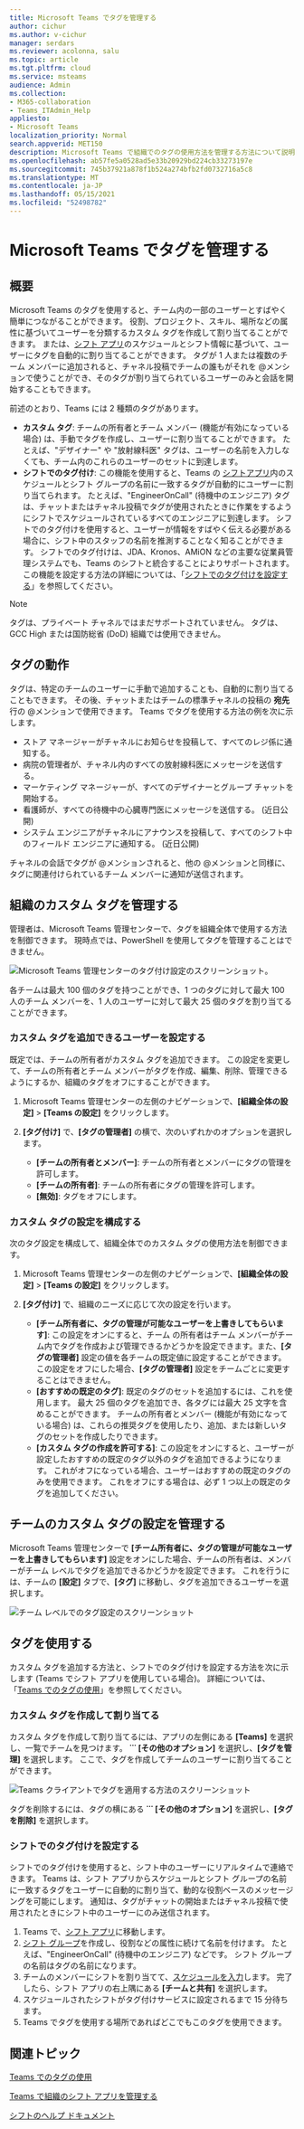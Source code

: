 ```yaml
---
title: Microsoft Teams でタグを管理する
author: cichur
ms.author: v-cichur
manager: serdars
ms.reviewer: acolonna, salu
ms.topic: article
ms.tgt.pltfrm: cloud
ms.service: msteams
audience: Admin
ms.collection:
- M365-collaboration
- Teams_ITAdmin_Help
appliesto:
- Microsoft Teams
localization_priority: Normal
search.appverid: MET150
description: Microsoft Teams で組織でのタグの使用方法を管理する方法について説明します。
ms.openlocfilehash: ab57fe5a0528ad5e33b20929bd224cb33273197e
ms.sourcegitcommit: 745b37921a878f1b524a274bfb2fd0732716a5c8
ms.translationtype: MT
ms.contentlocale: ja-JP
ms.lasthandoff: 05/15/2021
ms.locfileid: "52498782"
---
```

# <a name="manage-tags-in-microsoft-teams"></a>Microsoft Teams でタグを管理する

## <a name="overview"></a>概要

Microsoft Teams のタグを使用すると、チーム内の一部のユーザーとすばやく簡単につながることができます。 役割、プロジェクト、スキル、場所などの属性に基づいてユーザーを分類するカスタム タグを作成して割り当てることができます。 または、[シフト アプリ](https://support.microsoft.com/office/apps-and-services-cc1fba57-9900-4634-8306-2360a40c665b?#PickTab=Shifts)のスケジュールとシフト情報に基づいて、ユーザーにタグを自動的に割り当てることができます。 タグが 1 人または複数のチーム メンバーに追加されると、チャネル投稿でチームの誰もがそれを @メンションで使うことができ、そのタグが割り当てられているユーザーのみと会話を開始することもできます。

前述のとおり、Teams には 2 種類のタグがあります。

- **カスタム タグ**: チームの所有者とチーム メンバー (機能が有効になっている場合) は、手動でタグを作成し、ユーザーに割り当てることができます。 たとえば、"デザイナー" や "放射線科医" タグは、ユーザーの名前を入力しなくても、チーム内のこれらのユーザーのセットに到達します。
- **シフトでのタグ付け**: この機能を使用すると、Teams の [シフトアプリ](https://support.microsoft.com/office/get-started-in-shifts-5f3e30d8-1821-4904-be26-c3cd25a497d6#bkmk_openshiftsappdesktop)内のスケジュールとシフト グループの名前に一致するタグが自動的にユーザーに割り当てられます。 たとえば、"EngineerOnCall" (待機中のエンジニア) タグは、チャットまたはチャネル投稿でタグが使用されたときに作業をするようにシフトでスケジュールされているすべてのエンジニアに到達します。 シフトでのタグ付けを使用すると、ユーザーが情報をすばやく伝える必要がある場合に、シフト中のスタッフの名前を推測することなく知ることができます。 シフトでのタグ付けは、JDA、Kronos、AMiON などの主要な従業員管理システムでも、Teams のシフトと統合することによりサポートされます。 この機能を設定する方法の詳細については、「[シフトでのタグ付けを設定する](#set-up-tagging-by-shift)」を参照してください。

> [!NOTE]
> タグは、プライベート チャネルではまだサポートされていません。 タグは、GCC High または国防総省 (DoD) 組織では使用できません。 

## <a name="how-tags-work"></a>タグの動作

タグは、特定のチームのユーザーに手動で追加することも、自動的に割り当てることもできます。 その後、チャットまたはチームの標準チャネルの投稿の **宛先** 行の @メンションで使用できます。 Teams でタグを使用する方法の例を次に示します。

- ストア マネージャーがチャネルにお知らせを投稿して、すべてのレジ係に通知する。
- 病院の管理者が、チャネル内のすべての放射線科医にメッセージを送信する。
- マーケティング マネージャーが、すべてのデザイナーとグループ チャットを開始する。
- 看護師が、すべての待機中の心臓専門医にメッセージを送信する。 (近日公開)
- システム エンジニアがチャネルにアナウンスを投稿して、すべてのシフト中のフィールド エンジニアに通知する。 (近日公開)

チャネルの会話でタグが @メンションされると、他の @メンションと同様に、タグに関連付けられているチーム メンバーに通知が送信されます。

## <a name="manage-custom-tags-for-your-organization"></a>組織のカスタム タグを管理する

管理者は、Microsoft Teams 管理センターで、タグを組織全体で使用する方法を制御できます。 現時点では、PowerShell を使用してタグを管理することはできません。

![Microsoft Teams 管理センターのタグ付け設定のスクリーンショット。](media/manage-tags-admin-settings.png)

各チームは最大 100 個のタグを持つことができ、1 つのタグに対して最大 100 人のチーム メンバーを、1 人のユーザーに対して最大 25 個のタグを割り当てることができます。 

### <a name="set-who-can-add-custom-tags"></a>カスタム タグを追加できるユーザーを設定する

既定では、チームの所有者がカスタム タグを追加できます。 この設定を変更して、チームの所有者とチーム メンバーがタグを作成、編集、削除、管理できるようにするか、組織のタグをオフにすることができます。

1. Microsoft Teams 管理センターの左側のナビゲーションで、**[組織全体の設定]** > **[Teams の設定]** をクリックします。
2. **[タグ付け]** で、**[タグの管理者]** の横で、次のいずれかのオプションを選択します。

    - **[チームの所有者とメンバー]**: チームの所有者とメンバーにタグの管理を許可します。
    - **[チームの所有者]**: チームの所有者にタグの管理を許可します。
    - **[無効]**: タグをオフにします。

### <a name="configure-custom-tags-settings"></a>カスタム タグの設定を構成する

次のタグ設定を構成して、組織全体でのカスタム タグの使用方法を制御できます。

1. Microsoft Teams 管理センターの左側のナビゲーションで、**[組織全体の設定]** > **[Teams の設定]** をクリックします。
2. **[タグ付け]** で、組織のニーズに応じて次の設定を行います。

    - **[チーム所有者に、タグの管理が可能なユーザーを上書きしてもらいます]**: この設定をオンにすると、チーム の所有者はチーム メンバーがチーム内でタグを作成および管理できるかどうかを設定できます。また、**[タグの管理者]** 設定の値を各チームの既定値に設定することができます。 この設定をオフにした場合、**[タグの管理者]** 設定をチームごとに変更することはできません。
    - **[おすすめの既定のタグ]**: 既定のタグのセットを追加するには、これを使用します。 最大 25 個のタグを追加でき、各タグには最大 25 文字を含めることができます。 チームの所有者とメンバー (機能が有効になっている場合) は、これらの推奨タグを使用したり、追加、または新しいタグのセットを作成したりできます。
    - **[カスタム タグの作成を許可する]**: この設定をオンにすると、ユーザーが設定したおすすめの既定のタグ以外のタグを追加できるようになります。 これがオフになっている場合、ユーザーはおすすめの既定のタグのみを使用できます。 これをオフにする場合は、必ず 1 つ以上の既定のタグを追加してください。

## <a name="manage-custom-tags-settings-for-a-team"></a>チームのカスタム タグの設定を管理する

Microsoft Teams 管理センターで **[チーム所有者に、タグの管理が可能なユーザーを上書きしてもらいます]** 設定をオンにした場合、チームの所有者は、メンバーがチーム レベルでタグを追加できるかどうかを設定できます。 これを行うには、チームの **[設定]** タブで、**[タグ]** に移動し、タグを追加できるユーザーを選択します。

![チーム レベルでのタグ設定のスクリーンショット](media/manage-tags-team-settings.png)

## <a name="use-tags"></a>タグを使用する

カスタム タグを追加する方法と、シフトでのタグ付けを設定する方法を次に示します (Teams でシフト アプリを使用している場合)。 詳細については、「[Teams でのタグの使用](https://support.office.com/article/using-tags-in-teams-667bd56f-32b8-4118-9a0b-56807c96d91e)」を参照してください。

### <a name="create-and-assign-custom-tags"></a>カスタム タグを作成して割り当てる

カスタム タグを作成して割り当てるには、アプリの左側にある **[Teams]** を選択し、一覧でチームを見つけます。 **˙˙˙ [その他のオプション]** を選択し、**[タグを管理]** を選択します。 ここで、タグを作成してチームのユーザーに割り当てることができます。

![Teams クライアントでタグを適用する方法のスクリーンショット ](media/manage-tags-teams.png)

タグを削除するには、タグの横にある **˙˙˙ [その他のオプション]** を選択し、**[タグを削除]** を選択します。

### <a name="set-up-tagging-by-shift"></a>シフトでのタグ付けを設定する

シフトでのタグ付けを使用すると、シフト中のユーザーにリアルタイムで連絡できます。 Teams は、シフト アプリからスケジュールとシフト グループの名前に一致するタグをユーザーに自動的に割り当て、動的な役割ベースのメッセージングを可能にします。 通知は、タグがチャットの開始またはチャネル投稿で使用されたときにシフト中のユーザーにのみ送信されます。 

1. Teams で、[シフト アプリ](https://support.microsoft.com/office/get-started-in-shifts-5f3e30d8-1821-4904-be26-c3cd25a497d6#bkmk_openshiftsappdesktop)に移動します。
2. [シフト グループ](https://support.microsoft.com/office/fill-out-a-schedule-in-shifts-2d58df9b-1c6c-4c84-b0c3-835de7ad13ea#bkmk_organizeshiftsbygroup)を作成し、役割などの属性に続けて名前を付けます。 たとえば、"EngineerOnCall" (待機中のエンジニア) などです。 シフト グループの名前はタグの名前になります。
3. チームのメンバーにシフトを割り当てて、[スケジュールを入力](https://support.microsoft.com/office/fill-out-a-schedule-in-shifts-2d58df9b-1c6c-4c84-b0c3-835de7ad13ea)します。 完了したら、シフト アプリの右上隅にある **[チームと共有]** を選択します。
4. スケジュールされたシフトがタグ付けサービスに設定されるまで 15 分待ちます。
5. Teams でタグを使用する場所であればどこでもこのタグを使用できます。

## <a name="related-topics"></a>関連トピック

[Teams でのタグの使用](https://support.office.com/article/using-tags-in-teams-667bd56f-32b8-4118-9a0b-56807c96d91e)

[Teams で組織のシフト アプリを管理する](expand-teams-across-your-org/shifts/manage-the-shifts-app-for-your-organization-in-teams.md)

[シフトのヘルプ ドキュメント](https://support.microsoft.com/office/apps-and-services-cc1fba57-9900-4634-8306-2360a40c665b)
